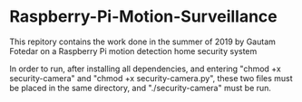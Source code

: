 # Raspberry-Pi-Motion-Surveillance
This repitory contains the work done in the summer of 2019 by Gautam Fotedar on a Raspberry Pi motion detection home security system

In order to run, after installing all dependencies, and entering "chmod +x security-camera" and "chmod +x security-camera.py", these two files must be placed in the same directory, and "./security-camera" must be run.  


 
